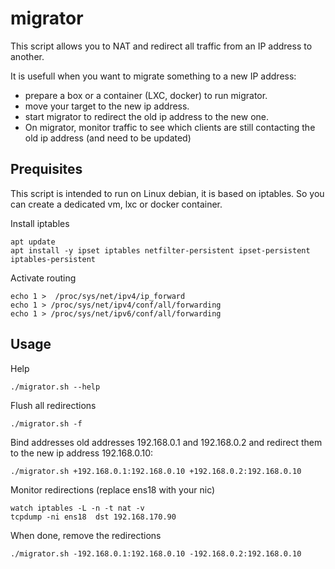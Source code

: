 # migrator

This script allows you to NAT and redirect all traffic from an IP address to another.

It is usefull when you want to migrate something to a new IP address: 
* prepare a box or a container (LXC, docker) to run migrator.
* move your target to the new ip address.
* start migrator to redirect the old ip address to the new one.
* On migrator, monitor traffic to see which clients are still contacting the old ip address (and need to be updated)

## Prequisites

This script is intended to run on Linux debian, it is based on iptables. So you can create a dedicated vm, lxc or docker container.

Install iptables
```
apt update
apt install -y ipset iptables netfilter-persistent ipset-persistent iptables-persistent
```

Activate routing
```
echo 1 >  /proc/sys/net/ipv4/ip_forward
echo 1 > /proc/sys/net/ipv4/conf/all/forwarding
echo 1 > /proc/sys/net/ipv6/conf/all/forwarding
```

## Usage

Help
```
./migrator.sh --help
```

Flush all redirections
```
./migrator.sh -f
```

Bind addresses old addresses 192.168.0.1 and 192.168.0.2 and redirect them to the new ip address 192.168.0.10:
```
./migrator.sh +192.168.0.1:192.168.0.10 +192.168.0.2:192.168.0.10
```

Monitor redirections (replace ens18 with your nic)
```
watch iptables -L -n -t nat -v
tcpdump -ni ens18  dst 192.168.170.90 
```

When done, remove the redirections
```
./migrator.sh -192.168.0.1:192.168.0.10 -192.168.0.2:192.168.0.10
```

